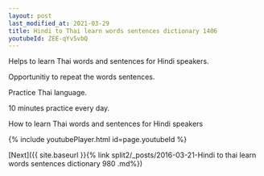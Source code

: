 ```yaml
---
layout: post
last_modified_at: 2021-03-29
title: Hindi to Thai learn words sentences dictionary 1406 
youtubeId: ZEE-qYv5vbQ
---
```

 
 
Helps to learn Thai words and sentences for Hindi speakers.

Opportunitiy to repeat the words sentences. 

Practice Thai language. 
 
10 minutes practice every day. 
 
How to learn Thai words and sentences for Hindi speakers 
 
{% include youtubePlayer.html id=page.youtubeId %}
 
 
[Next]({{ site.baseurl }}{% link  split2/_posts/2016-03-21-Hindi to thai learn words sentences dictionary 980 .md%})
 
